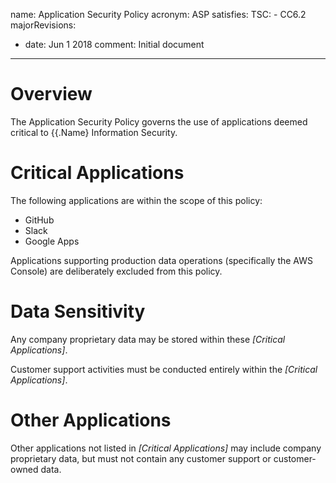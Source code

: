 name: Application Security Policy
acronym: ASP
satisfies:
  TSC:
    - CC6.2
majorRevisions:
  - date: Jun 1 2018
    comment: Initial document
---

# Overview

The Application Security Policy governs the use of applications deemed critical to {{.Name} Information Security.

# Critical Applications

The following applications are within the scope of this policy:

* GitHub
* Slack
* Google Apps

Applications supporting production data operations (specifically the AWS Console) are deliberately excluded from this policy.

# Data Sensitivity

Any company proprietary data may be stored within these *[Critical Applications]*.

Customer support activities must be conducted entirely within the *[Critical Applications]*.

# Other Applications

Other applications not listed in *[Critical Applications]* may include company proprietary data, but must not contain any customer support or customer-owned data.